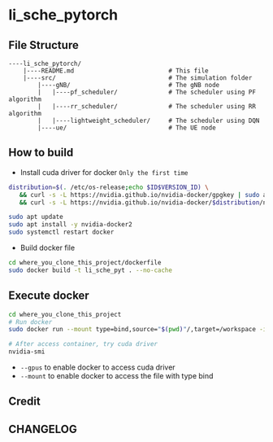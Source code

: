 # li_sche_pytorch

## File Structure
```sh=
----li_sche_pytorch/
	|----README.md							# This file
	|----src/								# The simulation folder
		|----gNB/							# The gNB node
		|	|----pf_scheduler/				# The scheduler using PF algorithm
		|	|----rr_scheduler/				# The scheduler using RR algorithm
		|	|----lightweight_scheduler/		# The scheduler using DQN
		|----ue/							# The UE node
```

## How to build
* Install cuda driver for docker `Only the first time`
```sh
distribution=$(. /etc/os-release;echo $ID$VERSION_ID) \
   && curl -s -L https://nvidia.github.io/nvidia-docker/gpgkey | sudo apt-key add - \
   && curl -s -L https://nvidia.github.io/nvidia-docker/$distribution/nvidia-docker.list | sudo tee /etc/apt/sources.list.d/nvidia-docker.list

sudo apt update
sudo apt install -y nvidia-docker2
sudo systemctl restart docker
```

* Build docker file
```sh
cd where_you_clone_this_project/dockerfile
sudo docker build -t li_sche_pyt . --no-cache
```	


## Execute docker
```sh
cd where_you_clone_this_project
# Run docker
sudo docker run --mount type=bind,source="$(pwd)"/,target=/workspace -it --gpus all --name li_sche_pyt li_sche_pyt bash

# After access container, try cuda driver
nvidia-smi
```
* `--gpus` to enable docker to access cuda driver
* `--mount` to enable docker to access the file with type bind

## Credit

## CHANGELOG
